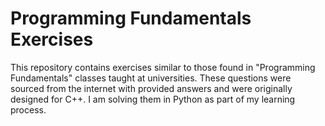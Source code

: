 # Programming Fundamentals Exercises

This repository contains exercises similar to those found in "Programming Fundamentals" classes taught at universities. These questions were sourced from the internet with provided answers and were originally designed for C++. I am solving them in Python as part of my learning process.
